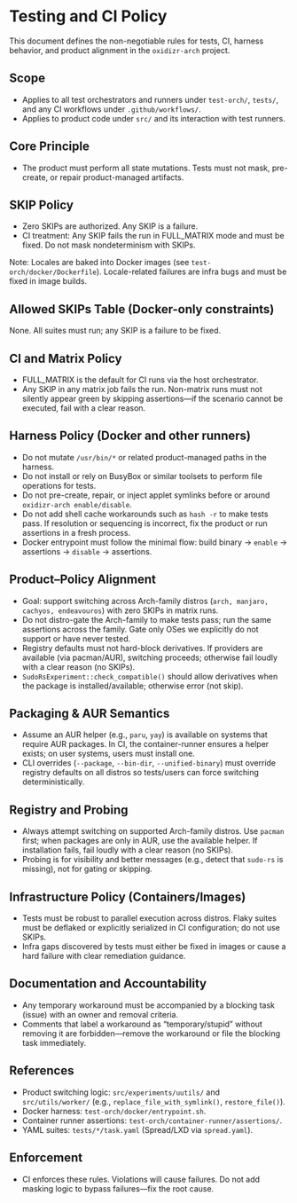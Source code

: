 # Testing and CI Policy

This document defines the non-negotiable rules for tests, CI, harness behavior, and product alignment in the `oxidizr-arch` project.

## Scope

- Applies to all test orchestrators and runners under `test-orch/`, `tests/`, and any CI workflows under `.github/workflows/`.
- Applies to product code under `src/` and its interaction with test runners.

## Core Principle

- The product must perform all state mutations. Tests must not mask, pre-create, or repair product-managed artifacts.

## SKIP Policy

- Zero SKIPs are authorized. Any SKIP is a failure.
- CI treatment: Any SKIP fails the run in FULL_MATRIX mode and must be fixed. Do not mask nondeterminism with SKIPs.

Note: Locales are baked into Docker images (see `test-orch/docker/Dockerfile`). Locale-related failures are infra bugs and must be fixed in image builds.

## Allowed SKIPs Table (Docker-only constraints)

None. All suites must run; any SKIP is a failure to be fixed.

## CI and Matrix Policy

- FULL_MATRIX is the default for CI runs via the host orchestrator.
- Any SKIP in any matrix job fails the run. Non-matrix runs must not silently appear green by skipping assertions—if the scenario cannot be executed, fail with a clear reason.

## Harness Policy (Docker and other runners)

- Do not mutate `/usr/bin/*` or related product-managed paths in the harness.
- Do not install or rely on BusyBox or similar toolsets to perform file operations for tests.
- Do not pre-create, repair, or inject applet symlinks before or around `oxidizr-arch enable/disable`.
- Do not add shell cache workarounds such as `hash -r` to make tests pass. If resolution or sequencing is incorrect, fix the product or run assertions in a fresh process.
- Docker entrypoint must follow the minimal flow: build binary → `enable` → assertions → `disable` → assertions.

## Product–Policy Alignment

- Goal: support switching across Arch-family distros (`arch, manjaro, cachyos, endeavouros`) with zero SKIPs in matrix runs.
- Do not distro-gate the Arch-family to make tests pass; run the same assertions across the family. Gate only OSes we explicitly do not support or have never tested.
- Registry defaults must not hard-block derivatives. If providers are available (via pacman/AUR), switching proceeds; otherwise fail loudly with a clear reason (no SKIPs).
- `SudoRsExperiment::check_compatible()` should allow derivatives when the package is installed/available; otherwise error (not skip).

## Packaging & AUR Semantics

- Assume an AUR helper (e.g., `paru`, `yay`) is available on systems that require AUR packages. In CI, the container-runner ensures a helper exists; on user systems, users must install one.
- CLI overrides (`--package`, `--bin-dir`, `--unified-binary`) must override registry defaults on all distros so tests/users can force switching deterministically.

## Registry and Probing

- Always attempt switching on supported Arch-family distros. Use `pacman` first; when packages are only in AUR, use the available helper. If installation fails, fail loudly with a clear reason (no SKIPs).
- Probing is for visibility and better messages (e.g., detect that `sudo-rs` is missing), not for gating or skipping.

## Infrastructure Policy (Containers/Images)

- Tests must be robust to parallel execution across distros. Flaky suites must be deflaked or explicitly serialized in CI configuration; do not use SKIPs.
- Infra gaps discovered by tests must either be fixed in images or cause a hard failure with clear remediation guidance.

## Documentation and Accountability

- Any temporary workaround must be accompanied by a blocking task (issue) with an owner and removal criteria.
- Comments that label a workaround as “temporary/stupid” without removing it are forbidden—remove the workaround or file the blocking task immediately.

## References

- Product switching logic: `src/experiments/uutils/` and `src/utils/worker/` (e.g., `replace_file_with_symlink()`, `restore_file()`).
- Docker harness: `test-orch/docker/entrypoint.sh`.
- Container runner assertions: `test-orch/container-runner/assertions/`.
- YAML suites: `tests/*/task.yaml` (Spread/LXD via `spread.yaml`).

## Enforcement

- CI enforces these rules. Violations will cause failures. Do not add masking logic to bypass failures—fix the root cause.
